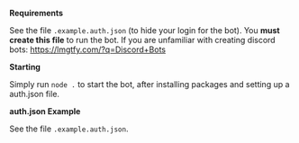 **Requirements** 

See the file `.example.auth.json` (to hide your login for the bot). You __must create this file__ to run the bot. If you are unfamiliar with creating discord bots: https://lmgtfy.com/?q=Discord+Bots

**Starting**

Simply run `node .` to start the bot, after installing packages and setting up a auth.json file.

**auth.json Example**

See the file `.example.auth.json`.